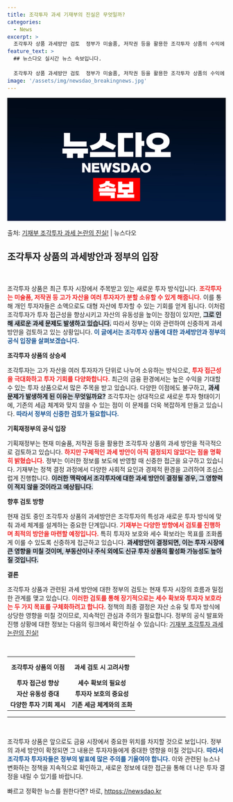 ```yaml
---
title: 조각투자 과세 기재부의 진실은 무엇일까?
categories:
  - News
excerpt: >
  조각투자 상품 과세방안 검토  정부가 미술품, 저작권 등을 활용한 조각투자 상품의 수익에 대해 배당소득세를 …
feature_text: >
  ## 뉴스다오 실시간 뉴스 속보입니다.

  조각투자 상품 과세방안 검토  정부가 미술품, 저작권 등을 활용한 조각투자 상품의 수익에 대해 배당소득세를 …
image: '/assets/img/newsdao_breakingnews.jpg'
---
```


![뉴스다오 속보](/assets/img/newsdao_breakingnews.jpg)

<p>출처: <a href="httpss://newsdao.kr/4887" rel="dofollow">기재부 조각투자 과세 논란의 진실!</a> | 뉴스다오</p>

<h2 data-ke-size="size26">조각투자 상품의 과세방안과 정부의 입장</h2>

<p data-ke-size="size16">&nbsp;</p>

조각투자 상품은 최근 투자 시장에서 주목받고 있는 새로운 투자 방식입니다. <b><span style="color: #ee2323;">조각투자는 미술품, 저작권 등 고가 자산을 여러 투자자가 분할 소유할 수 있게 해줍니다.</span></b> 이를 통해 개인 투자자들은 소액으로도 대형 자산에 투자할 수 있는 기회를 얻게 됩니다. 이처럼 조각투자가 투자 접근성을 향상시키고 자산의 유동성을 높이는 장점이 있지만, <b><span style="background-color: #21538527;">그로 인해 새로운 과세 문제도 발생하고 있습니다.</span></b> 따라서 정부는 이와 관련하여 신중하게 과세방안을 검토하고 있는 상황입니다. <b><span style="color: #1a5490;">이 글에서는 조각투자 상품에 대한 과세방안과 정부의 공식 입장을 살펴보겠습니다.</span></b>

<b>조각투자 상품의 상승세</b>

조각투자는 고가 자산을 여러 투자자가 단위로 나누어 소유하는 방식으로, <b><span style="color: #ee2323;">투자 접근성을 극대화하고 투자 기회를 다양화합니다.</span></b> 최근의 금융 환경에서는 높은 수익을 기대할 수 있는 투자 상품으로서 많은 주목을 받고 있습니다. 다양한 이점에도 불구하고, <b><span style="background-color: #21538527;">과세 문제가 발생하게 된 이유는 무엇일까요?</span></b> 조각투자는 상대적으로 새로운 투자 형태이기에, 기존의 세금 체계와 맞지 않을 수 있는 점이 이 문제를 더욱 복잡하게 만들고 있습니다. <b><span style="color: #1a5490;">따라서 정부의 신중한 검토가 필요합니다.</span></b>

<b>기획재정부의 공식 입장</b>

기획재정부는 현재 미술품, 저작권 등을 활용한 조각투자 상품의 과세 방안을 적극적으로 검토하고 있습니다. <b><span style="color: #ee2323;">하지만 구체적인 과세 방안이 아직 결정되지 않았다는 점을 명확히 밝혔습니다.</span></b> 정부는 이러한 정보를 보도에 반영할 때 신중한 접근을 요구하고 있습니다. 기재부는 정책 결정 과정에서 다양한 사회적 요인과 경제적 환경을 고려하여 조심스럽게 진행합니다. <b><span style="background-color: #21538527;">이러한 맥락에서 조각투자에 대한 과세 방안이 결정될 경우, 그 영향력이 적지 않을 것이라고 예상됩니다.</span></b> 

<b>향후 검토 방향</b>

현재 검토 중인 조각투자 상품의 과세방안은 조각투자의 특성과 새로운 투자 방식에 맞춰 과세 체계를 설계하는 중요한 단계입니다. <b><span style="color: #ee2323;">기재부는 다양한 방향에서 검토를 진행하며 최적의 방안을 마련할 예정입니다.</span></b> 특히 투자자 보호와 세수 확보라는 목표를 조화롭게 이룰 수 있도록 신중하게 접근하고 있습니다. <b><span style="background-color: #21538527;">과세방안이 결정되면, 이는 투자 시장에 큰 영향을 미칠 것이며, 부동산이나 주식 외에도 신규 투자 상품의 활성화 가능성도 높아질 것입니다.</span></b>

<b>결론</b>

조각투자 상품과 관련된 과세 방안에 대한 정부의 검토는 현재 투자 시장의 흐름과 밀접한 관계를 맺고 있습니다. <b><span style="color: #ee2323;">이러한 검토를 통해 장기적으로는 세수 확보와 투자자 보호라는 두 가지 목표를 구체화하려고 합니다.</span></b> 정책의 최종 결정은 자산 소유 및 투자 방식에 상당한 영향을 미칠 것이므로, 지속적인 관심과 주의가 필요합니다. 정부의 공식 발표와 진행 상황에 대한 정보는 다음의 링크에서 확인하실 수 있습니다: <a href="httpss://newsdao.kr/4887">기재부 조각투자 과세 논란의 진실!</a> 

<p data-ke-size="size16">&nbsp;</p>

<table style="width: 100%; border-collapse: collapse;">
  <tr>
    <th style="text-align: center; height: 40px;"><b>조각투자 상품의 이점</b></th>
    <th style="text-align: center; height: 40px;"><b>과세 검토 시 고려사항</b></th>
  </tr>
  <tr>
    <td style="text-align: center; height: 17px;"><b>투자 접근성 향상</b></td>
    <td style="text-align: center; height: 17px;"><b>세수 확보의 필요성</b></td>
  </tr>
  <tr>
    <td style="text-align: center; height: 17px;"><b>자산 유동성 증대</b></td>
    <td style="text-align: center; height: 17px;"><b>투자자 보호의 중요성</b></td>
  </tr>
  <tr>
    <td style="text-align: center; height: 17px;"><b>다양한 투자 기회 제시</b></td>
    <td style="text-align: center; height: 17px;"><b>기존 세금 체계와의 조화</b></td>
  </tr>
</table>

<hr />

<p data-ke-size="size16">&nbsp;</p> 

조각투자 상품은 앞으로도 금융 시장에서 중요한 위치를 차지할 것으로 보입니다. 정부의 과세 방안이 확정되면 그 내용은 투자자들에게 중대한 영향을 미칠 것입니다. <b><span style="color: #1a5490;">따라서 조각투자 투자자들은 정부의 발표에 많은 주의를 기울여야 합니다.</span></b> 이와 관련된 뉴스나 변화하는 정책을 지속적으로 확인하고, 새로운 정보에 대한 접근을 통해 더 나은 투자 결정을 내릴 수 있기를 바랍니다. 

빠르고 정확한 뉴스를 원한다면? 바로, <a href="httpss://newsdao.kr" rel="dofollow">httpss://newsdao.kr</a>



